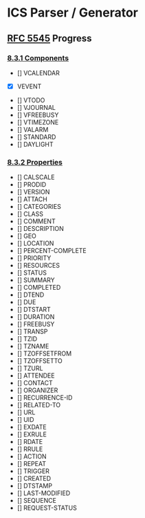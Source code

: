 # ICS Parser / Generator


## [RFC 5545](https://datatracker.ietf.org/doc/html/rfc5545) Progress

### [8.3.1 Components](https://datatracker.ietf.org/doc/html/rfc5545#section-8.3.1)
- [] VCALENDAR
- [X] VEVENT
- [] VTODO
- [] VJOURNAL
- [] VFREEBUSY
- [] VTIMEZONE
- [] VALARM
- [] STANDARD
- [] DAYLIGHT

###  [8.3.2 Properties](https://datatracker.ietf.org/doc/html/rfc5545#section-8.3.2)

- [] CALSCALE
- [] PRODID
- [] VERSION
- [] ATTACH
- [] CATEGORIES
- [] CLASS
- [] COMMENT
- [] DESCRIPTION
- [] GEO
- [] LOCATION
- [] PERCENT-COMPLETE
- [] PRIORITY
- [] RESOURCES
- [] STATUS
- [] SUMMARY
- [] COMPLETED
- [] DTEND
- [] DUE
- [] DTSTART
- [] DURATION
- [] FREEBUSY
- [] TRANSP
- [] TZID
- [] TZNAME
- [] TZOFFSETFROM
- [] TZOFFSETTO
- [] TZURL
- [] ATTENDEE
- [] CONTACT
- [] ORGANIZER
- [] RECURRENCE-ID
- [] RELATED-TO
- [] URL
- [] UID
- [] EXDATE
- [] EXRULE
- [] RDATE
- [] RRULE
- [] ACTION
- [] REPEAT
- [] TRIGGER
- [] CREATED
- [] DTSTAMP
- [] LAST-MODIFIED
- [] SEQUENCE
- [] REQUEST-STATUS
